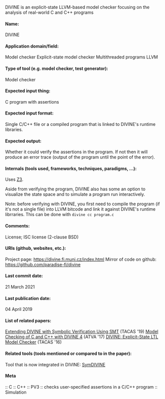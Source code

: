 DIVINE is an explicit-state LLVM-based model checker focusing on the analysis of real-world C and C++ programs

#### Name:
DIVINE

#### Application domain/field:
Model checker
Explicit-state model checker
Multithreaded programs
LLVM

#### Type of tool (e.g. model checker, test generator):
Model checker

#### Expected input thing:
C program with assertions

#### Expected input format:
Single C/C++ file or a compiled program that is linked to DIVINE's runtime libraries.

#### Expected output:
Whether it could verify the assertions in the program. If not then it will produce an error trace (output of the program until the point of the error).

#### Internals (tools used, frameworks, techniques, paradigms, ...):
Uses [Z3](Solvers/SMT/Z3.md).

Aside from verifying the program, DIVINE also has some an option to visualize the state space and to simulate a program run interactively.

Note: before verifying with DIVINE, you first need to compile the program (if it's not a single file) into LLVM bitcode and link it against DIVINE's runtime librraries. This can be done with `divine cc program.c`

#### Comments:
License; ISC license (2-clause BSD)
#### URIs (github, websites, etc.):
Project page: https://divine.fi.muni.cz/index.html
Mirror of code on github: https://github.com/paradise-fi/divine

#### Last commit date:
21 March 2021

#### Last publication date:
04 April 2019

#### List of related papers:
[Extending DIVINE with Symbolic Verification Using SMT](https://doi.org/10.1007/978-3-030-17502-3_14) (TACAS '19)
[Model Checking of C and C++ with DIVINE 4](https://doi.org/10.1007/978-3-319-68167-2_14) (ATVA '17)
[DIVINE: Explicit-State LTL Model Checker](https://doi.org/10.1007/978-3-662-49674-9_60) (TACAS  '16)

#### Related tools (tools mentioned or compared to in the paper):
Tool that is now integrated in DIVINE: [SymDIVINE](Checkers/SymDIVINE.md)

#### Meta
:: C
:: C++
:: PV3 :: checks user-specified assertions in a C/C++ program
:: Simulation